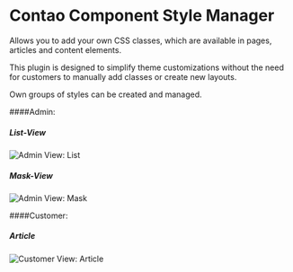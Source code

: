 # Contao Component Style Manager

Allows you to add your own CSS classes, which are available in pages, articles and content elements. 

This plugin is designed to simplify theme customizations without the need for customers to manually add classes or create new layouts.

Own groups of styles can be created and managed.

####Admin:
##### List-View
![Admin View: List](https://www.oveleon.de/share/github-assets/contao-component-style-manager/style-manager-list.png)
##### Mask-View
![Admin View: Mask](https://www.oveleon.de/share/github-assets/contao-component-style-manager/style-manager-mask.png)

####Customer:
##### Article
![Customer View: Article](https://www.oveleon.de/share/github-assets/contao-component-style-manager/style-manager-customer.png)